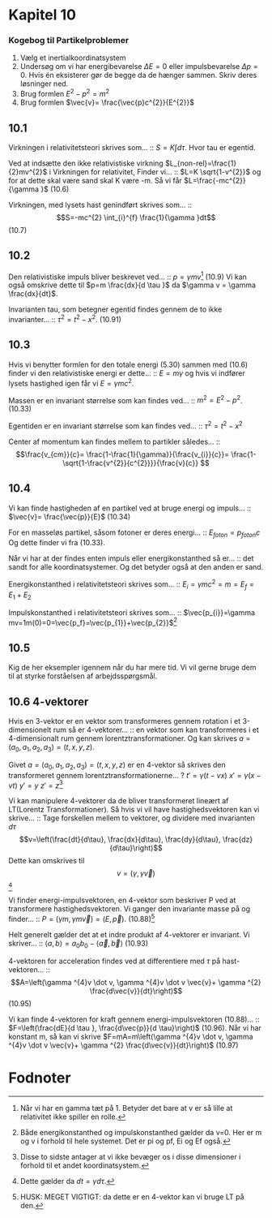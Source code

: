 # Kapitel 10
### Kogebog til Partikelproblemer
1. Vælg et inertialkoordinatsystem
2. Undersøg om vi har energibevarelse $\Delta E = 0$ eller impulsbevarelse $\Delta p = 0$. Hvis én eksisterer gør de begge da de hænger sammen. Skriv deres løsninger ned.
3. Brug formlen $E^{2}-p^{2}=m^{2}$
4. Brug formlen $\vec{v}= \frac{\vec{p}c^{2}}{E^{2}}$

## 10.1
Virkningen i relativitetsteori skrives som... :: $S=K \int_{}^{}d \tau$. Hvor tau er egentid.
<!--SR:!2023-01-16,4,270-->
Ved at indsætte den ikke relativistiske virkning $L_{non-rel}=\frac{1}{2}mv^{2}$ i Virkningen for relativitet, Finder vi... :: $L=K \sqrt{1-v^{2}}$ og for at dette skal være sand skal K være -m. Så vi får $L=\frac{-mc^{2}}{\gamma }$ (10.6)
<!--SR:!2023-01-16,4,270-->
Virkningen, med lysets hast genindført skrives som... :: $$S=-mc^{2} \int_{i}^{f} \frac{1}{\gamma }dt$$ (10.7)
<!--SR:!2023-01-16,4,270-->

## 10.2
Den relativistiske impuls bliver beskrevet ved... :: $p= \gamma mv$[^1] (10.9) Vi kan også omskrive dette til $p=m \frac{dx}{d \tau }$ da $\gamma v = \gamma \frac{dx}{dt}$.
<!--SR:!2023-01-16,4,270-->
Invarianten tau, som betegner egentid findes gennem de to ikke invarianter... :: $\tau ^{2}=t^{2}-x^{2}$. (10.91)
<!--SR:!2023-01-16,4,270-->

## 10.3
Hvis vi benytter formlen for den totale energi (5.30) sammen med (10.6) finder vi den relativistiske energi er dette... :: $E=m \gamma$ og hvis vi indfører lysets hastighed igen får vi $E=\gamma mc^{2}$.
<!--SR:!2023-01-16,4,270-->
Massen er en invariant størrelse som kan findes ved... :: $m^{2}=E^{2}-p^{2}$. (10.33)
<!--SR:!2023-01-16,4,270-->
Egentiden er en invariant størrelse som kan findes ved... :: $\tau ^{2}=t^{2}-x^{2}$
<!--SR:!2023-01-16,4,270-->
Center af momentum kan findes mellem to partikler således... :: $$\frac{v_{cm}}{c}= \frac{1-\frac{1}{\gamma}}{\frac{v_{i}}{c}}= \frac{1-\sqrt{1-\frac{v^{2}}{c^{2}}}}{\frac{v}{c}} $$
<!--SR:!2023-01-16,3,250-->

## 10.4
Vi kan finde hastigheden af en partikel ved at bruge energi og impuls... :: $\vec{v}= \frac{\vec{p}}{E}$ (10.34)
<!--SR:!2023-01-16,4,270-->
For en masseløs partikel, såsom fotoner er deres energi... :: $E_{foton}=p_{foton}c$ Og dette finder vi fra (10.33).
<!--SR:!2023-01-15,3,261-->
Når vi har at der findes enten impuls eller energikonstanthed så er... :: det sandt for alle koordinatsystemer. Og det betyder også at den anden er sand.
<!--SR:!2023-01-16,4,270-->
Energikonstanthed i relativitetsteori skrives som... :: $E_{i}=\gamma mc^{2}=m=E_{f}=E_{1}+E_{2}$
<!--SR:!2023-01-16,4,270-->
Impulskonstanthed i relativitetsteori skrives som... :: $\vec{p_{i}}=\gamma mv=1m(0)=0=\vec{p_f}=\vec{p_{1}}+\vec{p_{2}}$[^2]
<!--SR:!2023-01-16,4,270-->

## 10.5
Kig de her eksempler igennem når du har mere tid. Vi vil gerne bruge dem til at styrke forståelsen af arbejdsspørgsmål.

## 10.6 4-vektorer
Hvis en 3-vektor er en vektor som transformeres gennem rotation i et 3-dimensionelt rum så er 4-vektorer... :: en vektor som kan transformeres i et 4-dimensionalt rum gennem lorentztransformationer. Og kan skrives $a=(a_{0},a_{1},a_{2},a_{3})=(t,x,y,z)$.
<!--SR:!2023-01-16,4,270-->

Givet $a=(a_{0},a_{1},a_{2},a_{3})=(t,x,y,z)$ er en 4-vektor så skrives den transformeret gennem lorentztransformationerne...
?
$t'=\gamma (t-vx)$
$x'=\gamma (x-vt)$
$y'=y$
$z'=z$[^3]
<!--SR:!2023-01-15,3,250-->

Vi kan manipulere 4-vektorer da de bliver transformeret lineært af LT(Lorentz Transformationer). Så hvis vi vil have hastighedsvektoren kan vi skrive... :: Tage forskellen mellem to vektorer, og dividere med invarianten $d \tau$ $$v=\left(\frac{dt}{d\tau}, \frac{dx}{d\tau}, \frac{dy}{d\tau}, \frac{dz}{d\tau}\right)$$ Dette kan omskrives til $$v=(\gamma ,\gamma \vec{v})$$[^4]
<!--SR:!2023-01-16,4,270-->

Vi finder energi-impulsvektoren, en 4-vektor som beskriver P ved at transformere hastighedsvektoren. Vi ganger den invariante masse på og finder... :: $P=(\gamma m, \gamma m \vec{v})=(E,\vec{p})$. (10.88)[^5]
<!--SR:!2023-01-16,4,270-->

Helt generelt gælder det at et indre produkt af 4-vektorer er invariant. Vi skriver... :: $\langle a,b \rangle =a_{0}b_{0}- \langle \vec{a},\vec{b}\rangle$ (10.93)
<!--SR:!2023-01-16,4,270-->

4-vektoren for acceleration findes ved at differentiere med $\tau$ på hast-vektoren... :: $$A=\left(\gamma ^{4}v \dot v, \gamma ^{4}v \dot v \vec{v}+ \gamma ^{2} \frac{d\vec{v}}{dt}\right)$$ (10.95)
<!--SR:!2023-01-15,3,250-->

Vi kan finde 4-vektoren for kraft gennem energi-impulsvektoren (10.88)... :: $F=\left(\frac{dE}{d \tau }, \frac{d\vec{p}}{d \tau}\right)$ (10.96). Når vi har konstant m, så kan vi skrive $F=mA=m\left(\gamma ^{4}v \dot v, \gamma ^{4}v \dot v \vec{v}+ \gamma ^{2} \frac{d\vec{v}}{dt}\right)$ (10.97)
<!--SR:!2023-01-15,3,250-->


# Fodnoter
[^1]: Når vi har en gamma tæt på 1. Betyder det bare at v er så lille at relativitet ikke spiller en rolle.
[^2]: Både energikonstanthed og impulskonstanthed gælder da v=0. Her er m og v i forhold til hele systemet. Det er pi og pf, Ei og Ef også.
[^3]: Disse to sidste antager at vi ikke bevæger os i disse dimensioner i forhold til et andet koordinatsystem.
[^4]: Dette gælder da $dt=\gamma d \tau$. 
[^5]: HUSK: MEGET VIGTIGT: da dette er en 4-vektor kan vi bruge LT på den.